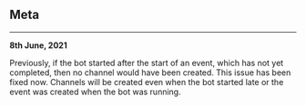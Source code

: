 ## Meta 
***
**8th June, 2021**

Previously, if the bot started after the start of an event, which has not yet completed, then no channel would have been created. This issue has been fixed now. Channels will be created even when the bot started late or the event was created when the bot was running.
